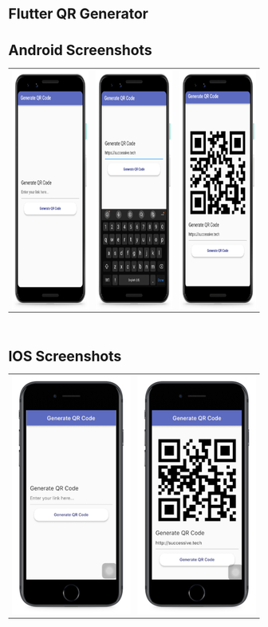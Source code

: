 # Flutter QR Generator

# Android Screenshots

<table>
  <tr>
    <td><img src="https://github.com/MarvelApps-Flutter/qr_generator_demo/blob/master/qrgenerator/screenshots/android1.png" height="480px"</td>
    <td><img src="https://github.com/MarvelApps-Flutter/qr_generator_demo/blob/master/qrgenerator/screenshots/android2.png" height="480px"></td>
  <td><img src="https://github.com/MarvelApps-Flutter/qr_generator_demo/blob/master/qrgenerator/screenshots/android3.png" height="480px"></td>
  
 
</tr>
 </table>

</br>

# IOS Screenshots

<table>
  <tr>
    <td><img src="https://github.com/MarvelApps-Flutter/qr_generator_demo/blob/master/qrgenerator/screenshots/ios1.png" height="480px"></td>
    <td><img src="https://github.com/MarvelApps-Flutter/qr_generator_demo/blob/master/qrgenerator/screenshots/ios2.png" height="480px"></td>
      
</tr>
 </table>
